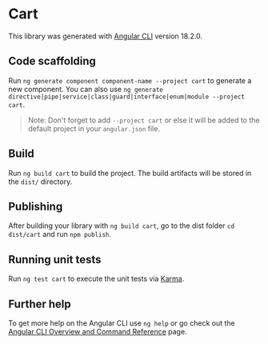 # Cart

This library was generated with [Angular CLI](https://github.com/angular/angular-cli) version 18.2.0.

## Code scaffolding

Run `ng generate component component-name --project cart` to generate a new component. You can also use `ng generate directive|pipe|service|class|guard|interface|enum|module --project cart`.

> Note: Don't forget to add `--project cart` or else it will be added to the default project in your `angular.json` file.

## Build

Run `ng build cart` to build the project. The build artifacts will be stored in the `dist/` directory.

## Publishing

After building your library with `ng build cart`, go to the dist folder `cd dist/cart` and run `npm publish`.

## Running unit tests

Run `ng test cart` to execute the unit tests via [Karma](https://karma-runner.github.io).

## Further help

To get more help on the Angular CLI use `ng help` or go check out the [Angular CLI Overview and Command Reference](https://angular.dev/tools/cli) page.
